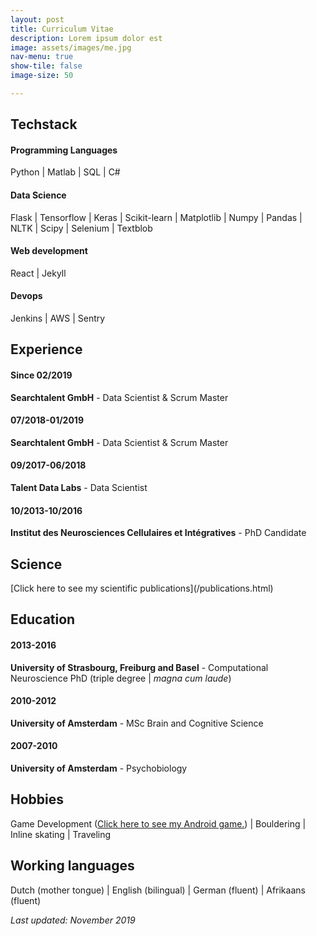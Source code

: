 ```yaml
---
layout: post
title: Curriculum Vitae
description: Lorem ipsum dolor est
image: assets/images/me.jpg
nav-menu: true
show-tile: false
image-size: 50

---
```



<h2>Techstack</h2>
<h4>Programming Languages</h4>
Python | Matlab | SQL | C#

<h4>Data Science</h4>
Flask | Tensorflow | Keras | Scikit-learn | Matplotlib | Numpy | Pandas | NLTK | Scipy | Selenium | Textblob

<h4>Web development</h4>
React | Jekyll

<h4>Devops</h4>
Jenkins | AWS | Sentry

<h2>Experience</h2>

<h4>Since 02/2019</h4>
<p><strong>Searchtalent GmbH</strong> - Data Scientist & Scrum Master</p>

<h4>07/2018-01/2019</h4>
<p><strong>Searchtalent GmbH</strong> - Data Scientist & Scrum Master</p>


<h4>09/2017-06/2018</h4>
<p><strong>Talent Data Labs</strong> - Data Scientist</p>

<h4>10/2013-10/2016</h4>
<p><strong>Institut des Neurosciences Cellulaires et Intégratives</strong> - PhD Candidate</p>

<h2>Science</h2>
 [Click here to see my scientific publications](/publications.html)

<h2>Education</h2>

<h4>2013-2016</h4>
<p><strong>University of Strasbourg, Freiburg and Basel</strong> - Computational Neuroscience PhD (triple degree | <em>magna cum laude</em>)</p>

<h4>2010-2012</h4>
<p><strong>University of Amsterdam</strong> - MSc Brain and Cognitive Science</p>

<h4>2007-2010</h4>
<p><strong>University of Amsterdam</strong> - Psychobiology</p>

<h2>Hobbies</h2>

<p>Game Development (<a href="https://play.google.com/store/apps/details?id=com.Aardworm.GunFondlers&hl=en">Click here to see my Android game.</a>) | Bouldering | Inline skating | Traveling
</p>

<h2>Working languages</h2>
Dutch (mother tongue) | English (bilingual) | German (fluent) | Afrikaans (fluent)
<p><em>Last updated: November 2019</em></p>

